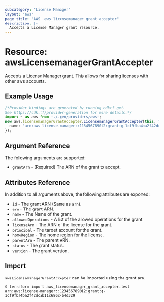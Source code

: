 ```yaml
---
subcategory: "License Manager"
layout: "aws"
page_title: "AWS: aws_licensemanager_grant_accepter"
description: |-
  Accepts a License Manager grant resource.
---
```


# Resource: awsLicensemanagerGrantAccepter

Accepts a License Manager grant. This allows for sharing licenses with other aws accounts.

## Example Usage

```typescript
/*Provider bindings are generated by running cdktf get.
See https://cdk.tf/provider-generation for more details.*/
import * as aws from "./.gen/providers/aws";
new aws.licensemanagerGrantAccepter.LicensemanagerGrantAccepter(this, "test", {
  name: "arn:aws:license-manager::123456789012:grant:g-1cf9fba4ba2f42dcab11c686c4b4d329",
});

```

## Argument Reference

The following arguments are supported:

* `grantArn` - (Required) The ARN of the grant to accept.

## Attributes Reference

In addition to all arguments above, the following attributes are exported:

* `id` - The grant ARN (Same as `arn`).
* `arn` - The grant ARN.
* `name` - The Name of the grant.
* `allowedOperations` - A list of the allowed operations for the grant.
* `licenseArn` - The ARN of the license for the grant.
* `principal` - The target account for the grant.
* `homeRegion` - The home region for the license.
* `parentArn` - The parent ARN.
* `status` - The grant status.
* `version` - The grant version.

## Import

`awsLicensemanagerGrantAccepter` can be imported using the grant arn.

```console
$ terraform import aws_licensemanager_grant_accepter.test arn:aws:license-manager::123456789012:grant:g-1cf9fba4ba2f42dcab11c686c4b4d329
```
